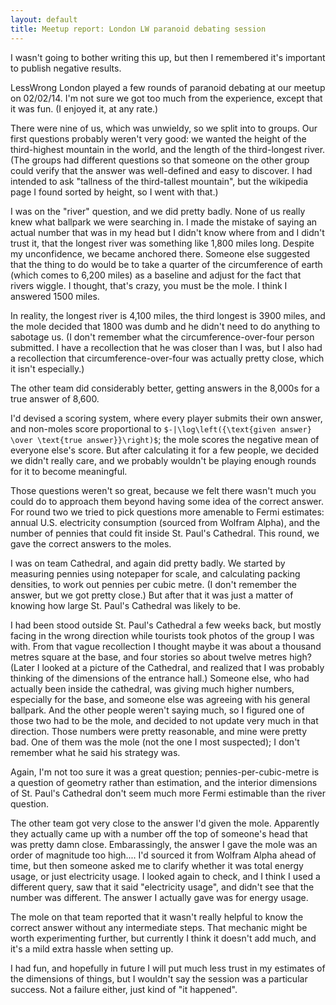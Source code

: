 ```yaml
---
layout: default
title: Meetup report: London LW paranoid debating session
---
```

I wasn't going to bother writing this up, but then I remembered it's important to publish negative results.

LessWrong London played a few rounds of paranoid debating at our meetup on 02/02/14. I'm not sure we got too much from the experience, except that it was fun. (I enjoyed it, at any rate.)

There were nine of us, which was unwieldy, so we split into to groups. Our first questions probably weren't very good: we wanted the height of the third-highest mountain in the world, and the length of the third-longest river. (The groups had different questions so that someone on the other group could verify that the answer was well-defined and easy to discover. I had intended to ask "tallness of the third-tallest mountain", but the wikipedia page I found sorted by height, so I went with that.)

I was on the "river" question, and we did pretty badly. None of us really knew what ballpark we were searching in. I made the mistake of saying an actual number that was in my head but I didn't know where from and I didn't trust it, that the longest river was something like 1,800 miles long. Despite my unconfidence, we became anchored there. Someone else suggested that the thing to do would be to take a quarter of the circumference of earth (which comes to 6,200 miles) as a baseline and adjust for the fact that rivers wiggle. I thought, that's crazy, you must be the mole. I think I answered 1500 miles.

In reality, the longest river is 4,100 miles, the third longest is 3900 miles, and the mole decided that 1800 was dumb and he didn't need to do anything to sabotage us. (I don't remember what the circumference-over-four person submitted. I have a recollection that he was closer than I was, but I also had a recollection that circumference-over-four was actually pretty close, which it isn't especially.)

The other team did considerably better, getting answers in the 8,000s for a true answer of 8,600.

I'd devised a scoring system, where every player submits their own answer, and non-moles score proportional to `$-|\log\left({\text{given answer} \over \text{true answer}}\right)$`; the mole scores the negative mean of everyone else's score. But after calculating it for a few people, we decided we didn't really care, and we probably wouldn't be playing enough rounds for it to become meaningful.

Those questions weren't so great, because we felt there wasn't much you could do to approach them beyond having some idea of the correct answer. For round two we tried to pick questions more amenable to Fermi estimates: annual U.S. electricity consumption (sourced from Wolfram Alpha), and the number of pennies that could fit inside St. Paul's Cathedral. This round, we gave the correct answers to the moles.

I was on team Cathedral, and again did pretty badly. We started by measuring pennies using notepaper for scale, and calculating packing densities, to work out pennies per cubic metre. (I don't remember the answer, but we got pretty close.) But after that it was just a matter of knowing how large St. Paul's Cathedral was likely to be.

I had been stood outside St. Paul's Cathedral a few weeks back, but mostly facing in the wrong direction while tourists took photos of the group I was with. From that vague recollection I thought maybe it was about a thousand metres square at the base, and four stories so about twelve metres high? (Later I looked at a picture of the Cathedral, and realized that I was probably thinking of the dimensions of the entrance hall.) Someone else, who had actually been inside the cathedral, was giving much higher numbers, especially for the base, and someone else was agreeing with his general ballpark. And the other people weren't saying much, so I figured one of those two had to be the mole, and decided to not update very much in that direction. Those numbers were pretty reasonable, and mine were pretty bad. One of them was the mole (not the one I most suspected); I don't remember what he said his strategy was.

Again, I'm not too sure it was a great question; pennies-per-cubic-metre is a question of geometry rather than estimation, and the interior dimensions of St. Paul's Cathedral don't seem much more Fermi estimable than the river question.

The other team got very close to the answer I'd given the mole. Apparently they actually came up with a number off the top of someone's head that was pretty damn close. Embarassingly, the answer I gave the mole was an order of magnitude too high.... I'd sourced it from Wolfram Alpha ahead of time, but then someone asked me to clarify whether it was total energy usage, or just electricity usage. I looked again to check, and I think I used a different query, saw that it said "electricity usage", and didn't see that the number was different. The answer I actually gave was for energy usage.

The mole on that team reported that it wasn't really helpful to know the correct answer without any intermediate steps. That mechanic might be worth experimenting further, but currently I think it doesn't add much, and it's a mild extra hassle when setting up.

I had fun, and hopefully in future I will put much less trust in my estimates of the dimensions of things, but I wouldn't say the session was a particular success. Not a failure either, just kind of "it happened".
